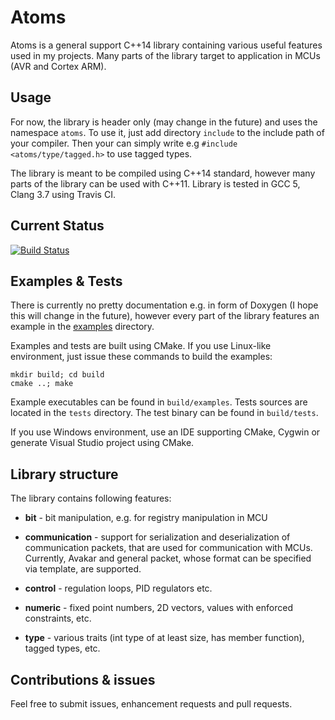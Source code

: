 # Atoms

Atoms is a general support C++14 library containing various useful features used
in my projects. Many parts of the library target to application in MCUs (AVR and
Cortex ARM).

## Usage

For now, the library is header only (may change in the future) and uses the
namespace `atoms`. To use it, just add directory `include` to the include path
of your compiler. Then your can simply write e.g `#include <atoms/type/tagged.h>`
to use tagged types.

The library is meant to be compiled using C++14 standard, however many parts of
the library can be used with C++11. Library is tested in GCC 5, Clang 3.7 using
Travis CI.

## Current Status

[![Build Status](https://travis-ci.org/yaqwsx/Atoms.svg?branch=master)](https://travis-ci.org/yaqwsx/Atoms)

## Examples & Tests

There is currently no pretty documentation e.g. in form of Doxygen (I hope this
will change in the future), however every part of the library features an
example in the [examples](examples) directory.

Examples and tests are built using CMake. If you use Linux-like environment,
just issue these commands to build the examples:

```
mkdir build; cd build
cmake ..; make
```
Example executables can be found in `build/examples`. Tests sources are located
in the `tests` directory. The test binary can be found in `build/tests`.

If you use Windows environment, use an IDE supporting CMake, Cygwin or generate
Visual Studio project using CMake.

## Library structure

The library contains following features:

- **bit** - bit manipulation, e.g. for registry manipulation in MCU

- **communication** - support for serialization and deserialization of
  communication packets, that are used for communication with MCUs. Currently, 
  Avakar and general packet, whose format can be specified via template, are
  supported.

- **control** - regulation loops, PID regulators etc.

- **numeric** - fixed point numbers, 2D vectors, values with enforced constraints,
  etc.

- **type** - various traits (int type of at least size, has member function),
  tagged types, etc.

## Contributions & issues

Feel free to submit issues, enhancement requests and pull requests.
